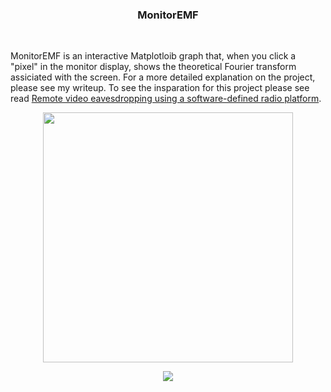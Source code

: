

 <h3 align="center">MonitorEMF</h3>
 <br />

</div>

MonitorEMF is an interactive Matplotloib graph that, when you click a "pixel" in the monitor display, shows the theoretical Fourier transform assiciated with the screen. For a more detailed explanation on the project, please see my writeup. To see the insparation for this project please see read [Remote video eavesdropping using a software-defined radio platform](https://github.com/martinmarinov/TempestSDR/blob/master/documentation/acs-dissertation.pdf).


<p align="center">
<img src="https://github.com/RyanRearden/MonitorEMF/assets/116323449/ac31d13b-ebd3-4675-821b-b47c23ff0847" width="400">
</p>

<p align="center">
<img src="https://github.com/RyanRearden/MonitorEMF/assets/116323449/8009ee2c-f74d-4ccb-83d2-109905b57e79" >
</p>


